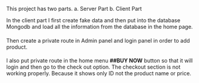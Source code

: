 This project has two parts.
a. Server Part
b. Client Part

In the client part I first create fake data and then put into the database Mongodb and load all the information from the database in the home page.
####
Then create a private route in Admin panel and login panel in order to add product.
####
I also put private route in the home menu **##BUY NOW** button so that it will login and then go to the check out option. The checkout section is not working properly. Because it shows only ID not the product name or price. 
